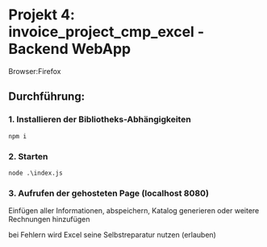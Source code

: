 # Projekt 4: invoice_project_cmp_excel - Backend WebApp

Browser:Firefox

## Durchführung:

### 1. Installieren der Bibliotheks-Abhängigkeiten
```
npm i
```
### 2. Starten 

```
node .\index.js
```

### 3. Aufrufen der gehosteten Page (localhost 8080)
Einfügen aller Informationen, abspeichern, Katalog generieren oder weitere Rechnungen hinzufügen

bei Fehlern wird Excel seine Selbstreparatur nutzen (erlauben)


